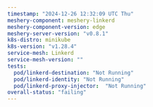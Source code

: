 ```yaml
---
timestamp: "2024-12-26 12:32:09 UTC Thu"
meshery-component: meshery-linkerd
meshery-component-version: edge
meshery-server-version: "v0.8.1"
k8s-distro: minikube
k8s-version: "v1.28.4"
service-mesh: Linkerd
service-mesh-version: ""
tests:
  pod/linkerd-destination: "Not Running"
  pod/linkerd-identity: "Not Running"
  pod/linkerd-proxy-injector:  "Not Running"
overall-status: "failing"
---
```

